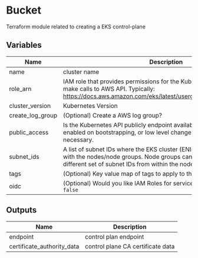 # Bucket

Terraform module related to creating a EKS control-plane

## Variables

| Name | Description |
|------|-------------|
| name         | cluster name |
| role_arn | IAM role that provides permissions for the Kubernetes control plane to make calls to AWS API. Typically: https://docs.aws.amazon.com/eks/latest/userguide/service_IAM_role.html |
| cluster_version     | Kubernetes Version |
| create_log_group | (Optional) Create a AWS log group? |
| public_access| Is the Kubernetes API publicly endpoint available. This should only be enabled on bootstrapping, or low level changes of the cluster, if necessary. |
| subnet_ids | A list of subnet IDs where the EKS cluster (ENIs) will be provisioned along with the nodes/node groups. Node groups can be deployed within a different set of subnet IDs from within the node group configuration |
| tags | (Optional) Key value map of tags to apply to the IAM role. |
| oidc | (Optional) Would you like IAM Roles for service account via oidc? Default `false` |

## Outputs

| Name | Description |
|------|-------------|
| endpoint | control plan endpoint |
| certificate_authority_data | control plane CA certificate data |
